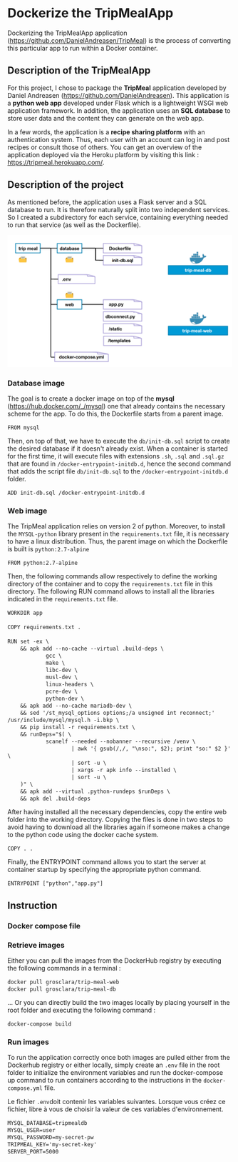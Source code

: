 # Dockerize the TripMealApp

Dockerizing the TripMealApp application (https://github.com/DanielAndreasen/TripMeal) is the process of converting this particular app to run within a Docker container.

## Description of the TripMealApp

For this project, I chose to package the **TripMeal** application developed by Daniel Andreasen (https://github.com/DanielAndreasen). This application is a **python web app** developed under Flask which is a lightweight WSGI web application framework. In addition, the application uses an **SQL database** to store user data and the content they can generate on the web app.

In a few words, the application is a **recipe sharing platform** with an authentication system. Thus, each user with an account can log in and post recipes or consult those of others. You can get an overview of the application deployed via the Heroku platform by visiting this link : https://tripmeal.herokuapp.com/.

## Description of the project

As mentioned before, the application uses a Flask server and a SQL database to run. It is therefore naturally split into two independent services. So I created a subdirectory for each service, containing everything needed to run that service (as well as the Dockerfile).

![docker architecture](images/docker_architecture.png)

### Database image

The goal is to create a docker image on top of the **mysql** (https://hub.docker.com/_/mysql) one that already contains the necessary scheme for the app.
To do this, the Dockerfile starts from a parent image.
```
FROM mysql
```
Then, on top of that, we have to execute the `db/init-db.sql` script to create the desired database if it doesn't already exist. When a container is started for the first time, it will execute files with extensions `.sh`, `.sql` and `.sql.gz` that are found in `/docker-entrypoint-initdb.d`, hence the second command that adds the script file `db/init-db.sql` to the `/docker-entrypoint-initdb.d` folder.
```
ADD init-db.sql /docker-entrypoint-initdb.d
``` 

### Web image

The TripMeal application relies on version 2 of python. Moreover, to install the `MYSQL-python` library present in the `requirements.txt` file, it is necessary to have a linux distribution. Thus, the parent image on which the Dockerfile is built is `python:2.7-alpine`

```
FROM python:2.7-alpine
```

Then, the following commands allow respectively to define the working directory of the container and to copy the `requirements.txt` file in this directory. The following RUN command allows to install all the libraries indicated in the `requirements.txt` file. 

```
WORKDIR app

COPY requirements.txt .

RUN set -ex \
    && apk add --no-cache --virtual .build-deps \
            gcc \
            make \
            libc-dev \
            musl-dev \
            linux-headers \
            pcre-dev \
            python-dev \
    && apk add --no-cache mariadb-dev \
    && sed '/st_mysql_options options;/a unsigned int reconnect;' /usr/include/mysql/mysql.h -i.bkp \
    && pip install -r requirements.txt \
    && runDeps="$( \
            scanelf --needed --nobanner --recursive /venv \
                    | awk '{ gsub(/,/, "\nso:", $2); print "so:" $2 }' \
                    | sort -u \
                    | xargs -r apk info --installed \
                    | sort -u \
    )" \
    && apk add --virtual .python-rundeps $runDeps \
    && apk del .build-deps
```

After having installed all the necessary dependencies, copy the entire web folder into the working directory. Copying the files is done in two steps to avoid having to download all the libraries again if someone makes a change to the python code using the docker cache system.

```
COPY . .
```

Finally, the ENTRYPOINT command allows you to start the server at container startup by specifying the appropriate python command.

```
ENTRYPOINT ["python","app.py"]
```

## Instruction

### Docker compose file

### Retrieve images

Either you can pull the images from the DockerHub registry by executing the following commands in a terminal :
```
docker pull grosclara/trip-meal-web
docker pull grosclara/trip-meal-db
```
... Or you can directly build the two images locally by placing yourself in the root folder and executing the following command :
```
docker-compose build
```

### Run images

To run the application correctly once both images are pulled either from the Dockerhub registry or either locally, simply create an `.env` file in the root folder to initialize the environment variables and run the docker-compose up command to run containers according to the instructions in the `docker-compose.yml` file.

Le fichier `.env`doit contenir les variables suivantes. Lorsque vous créez ce fichier, libre à vous de choisir la valeur de ces variables d'environnement.
```
MYSQL_DATABASE=tripmealdb
MYSQL_USER=user
MYSQL_PASSWORD=my-secret-pw
TRIPMEAL_KEY='my-secret-key'
SERVER_PORT=5000
```



